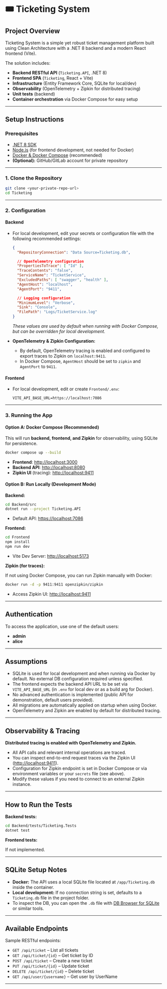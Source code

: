 ﻿# 🎟️ Ticketing System

## Project Overview

Ticketing System is a simple yet robust ticket management platform built using Clean Architecture with a .NET 8 backend and a modern React frontend (Vite).

The solution includes:

* **Backend RESTful API** (`Ticketing.API`, .NET 8)
* **Frontend SPA** (`Ticketing`, React + Vite)
* **Infrastructure** (Entity Framework Core, SQLite for local/dev)
* **Observability** (OpenTelemetry + Zipkin for distributed tracing)
* **Unit tests** (backend)
* **Container orchestration** via Docker Compose for easy setup

---

## Setup Instructions

### Prerequisites

* [.NET 8 SDK](https://dotnet.microsoft.com/)
* [Node.js](https://nodejs.org/) (for frontend development, not needed for Docker)
* [Docker & Docker Compose](https://docs.docker.com/get-docker/) (recommended)
* **(Optional):** GitHub/GitLab account for private repository

---

### 1. Clone the Repository

```bash
git clone <your-private-repo-url>
cd Ticketing
```

---

### 2. Configuration

#### Backend

* For local development, edit your secrets or configuration file with the following recommended settings:

  ```json
  {
    "RepositoryConnection": "Data Source=Ticketing.db",

    // OpenTelemetry configuration
    "PropertiesToTrace": [ "Id" ],
    "TraceContents": "false",
    "ServiceName": "TicketService",
    "ExcludedPaths": [ "swagger", "health" ],
    "AgentHost": "localhost",
    "AgentPort": "9411",

    // Logging configuration
    "MinimumLevel": "Verbose",
    "Sink": "Console",
    "FilePath": "Logs/TicketService.log"
  }
  ```

  *These values are used by default when running with Docker Compose, but can be overridden for local development.*

* **OpenTelemetry & Zipkin Configuration:**

  * By default, OpenTelemetry tracing is enabled and configured to export traces to Zipkin on `localhost:9411`.
  * In Docker Compose, `AgentHost` should be set to `zipkin` and `AgentPort` to `9411`.

#### Frontend

* For local development, edit or create `Frontend/.env`:

  ```env
  VITE_API_BASE_URL=https://localhost:7086
  ```

---

### 3. Running the App

#### Option A: Docker Compose (Recommended)

This will run **backend, frontend, and Zipkin** for observability, using SQLite for persistence.

```bash
docker compose up --build
```

* **Frontend**: [http://localhost:3000](http://localhost:3000)
* **Backend API**: [http://localhost:8080](http://localhost:8080)
* **Zipkin UI** (tracing): [http://localhost:9411](http://localhost:9411)

#### Option B: Run Locally (Development Mode)

**Backend:**

```bash
cd Backend/src
dotnet run --project Ticketing.API
```

* Default API: [https://localhost:7086](https://localhost:7086)

**Frontend:**

```bash
cd Frontend
npm install
npm run dev
```

* Vite Dev Server: [http://localhost:5173](http://localhost:5173)

**Zipkin (for traces):**

If not using Docker Compose, you can run Zipkin manually with Docker:

```bash
docker run -d -p 9411:9411 openzipkin/zipkin
```

* Access Zipkin UI: [http://localhost:9411](http://localhost:9411)

---

## Authentication

To access the application, use one of the default users:

* **admin**
* **alice**

---

## Assumptions

* SQLite is used for local development and when running via Docker by default. No external DB configuration required unless specified.
* The frontend expects the backend API URL to be set via `VITE_API_BASE_URL` (in `.env` for local dev or as a build arg for Docker).
* No advanced authentication is implemented (public API for demonstration, default users provided).
* All migrations are automatically applied on startup when using Docker.
* OpenTelemetry and Zipkin are enabled by default for distributed tracing.

---

## Observability & Tracing

**Distributed tracing is enabled with OpenTelemetry and Zipkin.**

* All API calls and relevant internal operations are traced.
* You can inspect end-to-end request traces via the Zipkin UI ([http://localhost:9411](http://localhost:9411)).
* Configuration for Zipkin endpoint is set in Docker Compose or via environment variables or your `secrets` file (see above).
* Modify these values if you need to connect to an external Zipkin instance.

---

## How to Run the Tests

**Backend tests:**

```bash
cd Backend/tests/Ticketing.Tests
dotnet test
```

**Frontend tests:**

If not implemented.

---

## SQLite Setup Notes

* **Docker:** The API uses a local SQLite file located at `/app/Ticketing.db` inside the container.
* **Local development:** If no connection string is set, defaults to a `Ticketing.db` file in the project folder.
* To inspect the DB, you can open the `.db` file with [DB Browser for SQLite](https://sqlitebrowser.org/) or similar tools.

---

## Available Endpoints

Sample RESTful endpoints:

* `GET /api/ticket` – List all tickets
* `GET /api/ticket/{id}` – Get ticket by ID
* `POST /api/ticket` – Create a new ticket
* `PUT /api/ticket/{id}` – Update ticket
* `DELETE /api/ticket/{id}` – Delete ticket
* `GET /api/user/{username}` – Get user by UserName

---
